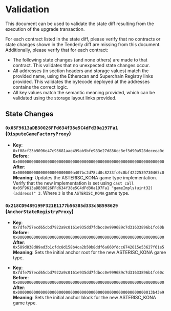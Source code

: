 # Validation

This document can be used to validate the state diff resulting from the execution of the upgrade
transaction.

For each contract listed in the state diff, please verify that no contracts or state changes shown in the Tenderly diff are missing from this document. Additionally, please verify that for each contract:

- The following state changes (and none others) are made to that contract. This validates that no unexpected state changes occur.
- All addresses (in section headers and storage values) match the provided name, using the Etherscan and Superchain Registry links provided. This validates the bytecode deployed at the addresses contains the correct logic.
- All key values match the semantic meaning provided, which can be validated using the storage layout links provided.

## State Changes

### `0x05F9613aDB30026FFd634f38e5C4dFd30a197Fa1` (`DisputeGameFactoryProxy`)

- **Key**: `0xf08cf23b9096e47c93681aae499ab9bfe983e27d836cc8ef3d90a528deceea0c` <br/>
  **Before**: `0x0000000000000000000000000000000000000000000000000000000000000000` <br/>
  **After**: `0x000000000000000000000000a407bc2d78cd0c8233fc0c8bf4222539730465c0` <br/>
  **Meaning**: Updates the ASTERISC_KONA game type implementation. Verify that the new implementation is set using `cast call 0x05F9613aDB30026FFd634f38e5C4dFd30a197Fa1 "gameImpls(uint32)(address)" 3`. Where `3` is the `ASTERISC_KONA` game type.

### `0x218CD9489199F321E1177b56385d333c5B598629` (`AnchorStateRegistryProxy`)

- **Key**: `0x7dfe757ecd65cbd7922a9c0161e935dd7fdbcc0e999689c7d31633896b1fc60b` <br/>
  **Before**: `0x0000000000000000000000000000000000000000000000000000000000000000` <br/>
  **After**: `0x589d838d89ad3b1cfdc8d158b4ca2b50b8ddf6a660fdcc6742015e53627f61e5` <br/>
  **Meaning**: Sets the initial anchor root for the new ASTERISC_KONA game type.

- **Key**: `0x7dfe757ecd65cbd7922a9c0161e935dd7fdbcc0e999689c7d31633896b1fc60c`
  **Before**: `0x0000000000000000000000000000000000000000000000000000000000000000`
  **After**: `0x00000000000000000000000000000000000000000000000000000000013b43e9` <br/>
  **Meaning**: Sets the initial anchor block for the new ASTERISC_KONA game type.
